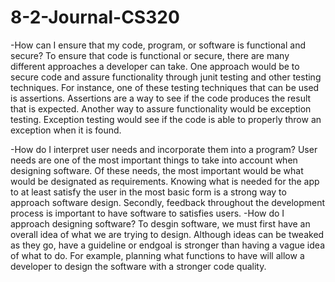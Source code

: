 # 8-2-Journal-CS320

-How can I ensure that my code, program, or software is functional and secure?
To ensure that code is functional or secure, there are many different approaches a developer can take. One approach would be to secure code and assure functionality through junit testing and other testing techniques. For instance, one of these testing techniques that can be used is assertions. Assertions are a way to see if the code produces the result that is expected. Another way to assure functionality would be exception testing. Exception testing would see if the code is able to properly throw an exception when it is found.

-How do I interpret user needs and incorporate them into a program?
User needs are one of the most important things to take into account when designing software. Of these needs, the most important would be what would be designated as requirements. Knowing what is needed for the app to at least satisfy the user in the most basic form is a strong way to approach software design. Secondly, feedback throughout the development process is important to have software to satisfies users.
-How do I approach designing software?
To desgin software, we must first have an overall idea of what we are trying to design. Although ideas can be tweaked as they go, have a guideline or endgoal is stronger than having a vague idea of what to do. For example, planning what functions to have will allow a developer to design the software with a stronger code quality.
